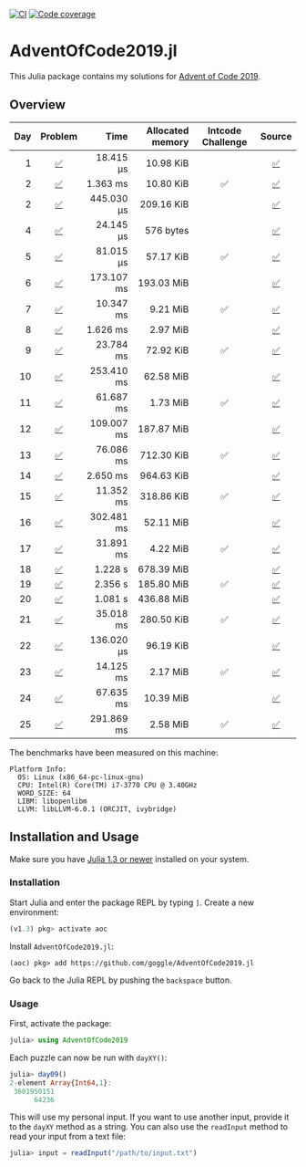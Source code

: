 [![CI](https://github.com/goggle/AdventOfCode2019.jl/workflows/CI/badge.svg)](https://github.com/goggle/AdventOfCode2019.jl/actions?query=workflow%3ACI+branch%3Amaster)
[![Code coverage](https://codecov.io/gh/goggle/AdventOfCode2019.jl/branch/master/graphs/badge.svg?branch=master)](https://codecov.io/github/goggle/AdventOfCode2019.jl?branch=master)

# AdventOfCode2019.jl

This Julia package contains my solutions for [Advent of Code 2019](https://adventofcode.com/2019/).

## Overview

| Day | Problem | Time | Allocated memory | Intcode Challenge | Source |
|----:|:-------:|-----:|-----------------:|:-----------------:|:------:|
| 1 |  [:white_check_mark:](https://adventofcode.com/2019/day/1) | 18.415 μs | 10.98 KiB | | [:white_check_mark:](https://github.com/goggle/AdventOfCode2019.jl/blob/master/src/day01/day01.jl) |
| 2 |  [:white_check_mark:](https://adventofcode.com/2019/day/2) | 1.363 ms | 10.80 KiB | :white_check_mark: | [:white_check_mark:](https://github.com/goggle/AdventOfCode2019.jl/blob/master/src/day02/day02.jl) |
| 2 |  [:white_check_mark:](https://adventofcode.com/2019/day/3) | 445.030 μs | 209.16 KiB | | [:white_check_mark:](https://github.com/goggle/AdventOfCode2019.jl/blob/master/src/day03/day03.jl) |
| 4 |  [:white_check_mark:](https://adventofcode.com/2019/day/4) | 24.145 μs | 576 bytes | | [:white_check_mark:](https://github.com/goggle/AdventOfCode2019.jl/blob/master/src/day04/day04.jl) |
| 5 |  [:white_check_mark:](https://adventofcode.com/2019/day/5) | 81.015 μs | 57.17 KiB | :white_check_mark: | [:white_check_mark:](https://github.com/goggle/AdventOfCode2019.jl/blob/master/src/day05/day05.jl) |
| 6 |  [:white_check_mark:](https://adventofcode.com/2019/day/6) | 173.107 ms | 193.03 MiB | | [:white_check_mark:](https://github.com/goggle/AdventOfCode2019.jl/blob/master/src/day06/day06.jl) |
| 7 |  [:white_check_mark:](https://adventofcode.com/2019/day/7) | 10.347 ms | 9.21 MiB | :white_check_mark: | [:white_check_mark:](https://github.com/goggle/AdventOfCode2019.jl/blob/master/src/day07/day07.jl) |
| 8 |  [:white_check_mark:](https://adventofcode.com/2019/day/8) | 1.626 ms | 2.97 MiB | | [:white_check_mark:](https://github.com/goggle/AdventOfCode2019.jl/blob/master/src/day08/day08.jl) |
| 9 |  [:white_check_mark:](https://adventofcode.com/2019/day/9) | 23.784 ms | 72.92 KiB | :white_check_mark: | [:white_check_mark:](https://github.com/goggle/AdventOfCode2019.jl/blob/master/src/day09/day09.jl) |
| 10 | [:white_check_mark:](https://adventofcode.com/2019/day/10) | 253.410 ms | 62.58 MiB | | [:white_check_mark:](https://github.com/goggle/AdventOfCode2019.jl/blob/master/src/day10/day10.jl) |
| 11 | [:white_check_mark:](https://adventofcode.com/2019/day/11) | 61.687 ms | 1.73 MiB | :white_check_mark: | [:white_check_mark:](https://github.com/goggle/AdventOfCode2019.jl/blob/master/src/day11/day11.jl) |
| 12 | [:white_check_mark:](https://adventofcode.com/2019/day/12) | 109.007 ms | 187.87 MiB | | [:white_check_mark:](https://github.com/goggle/AdventOfCode2019.jl/blob/master/src/day12/day12.jl) |
| 13 | [:white_check_mark:](https://adventofcode.com/2019/day/13) | 76.086 ms | 712.30 KiB | :white_check_mark: | [:white_check_mark:](https://github.com/goggle/AdventOfCode2019.jl/blob/master/src/day13/day13.jl) |
| 14 | [:white_check_mark:](https://adventofcode.com/2019/day/14) | 2.650 ms | 964.63 KiB | | [:white_check_mark:](https://github.com/goggle/AdventOfCode2019.jl/blob/master/src/day14/day14.jl) |
| 15 | [:white_check_mark:](https://adventofcode.com/2019/day/15) | 11.352 ms | 318.86 KiB | :white_check_mark: | [:white_check_mark:](https://github.com/goggle/AdventOfCode2019.jl/blob/master/src/day15/day15.jl) |
| 16 | [:white_check_mark:](https://adventofcode.com/2019/day/16) | 302.481 ms | 52.11 MiB | | [:white_check_mark:](https://github.com/goggle/AdventOfCode2019.jl/blob/master/src/day16/day16.jl) |
| 17 | [:white_check_mark:](https://adventofcode.com/2019/day/17) | 31.891 ms | 4.22 MiB | :white_check_mark: | [:white_check_mark:](https://github.com/goggle/AdventOfCode2019.jl/blob/master/src/day17/day17.jl) |
| 18 | [:white_check_mark:](https://adventofcode.com/2019/day/18) | 1.228 s | 678.39 MiB | | [:white_check_mark:](https://github.com/goggle/AdventOfCode2019.jl/blob/master/src/day18/day18.jl) |
| 19 | [:white_check_mark:](https://adventofcode.com/2019/day/19) | 2.356 s | 185.80 MiB | :white_check_mark: | [:white_check_mark:](https://github.com/goggle/AdventOfCode2019.jl/blob/master/src/day19/day19.jl) |
| 20 | [:white_check_mark:](https://adventofcode.com/2019/day/20) | 1.081 s | 436.88 MiB | | [:white_check_mark:](https://github.com/goggle/AdventOfCode2019.jl/blob/master/src/day20/day20.jl) |
| 21 | [:white_check_mark:](https://adventofcode.com/2019/day/21) | 35.018 ms | 280.50 KiB | :white_check_mark: | [:white_check_mark:](https://github.com/goggle/AdventOfCode2019.jl/blob/master/src/day21/day21.jl) |
| 22 | [:white_check_mark:](https://adventofcode.com/2019/day/22) | 136.020 μs | 96.19 KiB | | [:white_check_mark:](https://github.com/goggle/AdventOfCode2019.jl/blob/master/src/day22/day22.jl) |
| 23 | [:white_check_mark:](https://adventofcode.com/2019/day/23) | 14.125 ms | 2.17 MiB | :white_check_mark: | [:white_check_mark:](https://github.com/goggle/AdventOfCode2019.jl/blob/master/src/day23/day23.jl) |
| 24 | [:white_check_mark:](https://adventofcode.com/2019/day/24) | 67.635 ms | 10.39 MiB | | [:white_check_mark:](https://github.com/goggle/AdventOfCode2019.jl/blob/master/src/day24/day24.jl) |
| 25 | [:white_check_mark:](https://adventofcode.com/2019/day/25) | 291.869 ms | 2.58 MiB | :white_check_mark: | [:white_check_mark:](https://github.com/goggle/AdventOfCode2019.jl/blob/master/src/day25/day25.jl) |


The benchmarks have been measured on this machine:
```
Platform Info:
  OS: Linux (x86_64-pc-linux-gnu)
  CPU: Intel(R) Core(TM) i7-3770 CPU @ 3.40GHz
  WORD_SIZE: 64
  LIBM: libopenlibm
  LLVM: libLLVM-6.0.1 (ORCJIT, ivybridge)
```


## Installation and Usage

Make sure you have [Julia 1.3 or newer](https://julialang.org/downloads/)
installed on your system.


### Installation

Start Julia and enter the package REPL by typing `]`. Create a new
environment:
```julia
(v1.3) pkg> activate aoc
```

Install `AdventOfCode2019.jl`:
```
(aoc) pkg> add https://github.com/goggle/AdventOfCode2019.jl
```

Go back to the Julia REPL by pushing the `backspace` button.


### Usage

First, activate the package:
```julia
julia> using AdventOfCode2019
```

Each puzzle can now be run with `dayXY()`:
```julia
julia> day09()
2-element Array{Int64,1}:
 3601950151
      64236
```

This will use my personal input. If you want to use another input, provide it
to the `dayXY` method as a string. You can also use the `readInput` method
to read your input from a text file:
```julia
julia> input = readInput("/path/to/input.txt")
```

